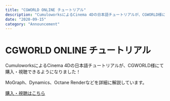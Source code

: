 ```yaml
---
title: "CGWORLD ONLINE チュートリアル"
description: "CumuloworksによるCinema 4Dの日本語チュートリアルが、CGWORLD様にて購入・視聴できるようになりました！"
date: "2020-09-15"
category: "Announcement"
---
```


# CGWORLD ONLINE チュートリアル

CumuloworksによるCinema 4Dの日本語チュートリアルが、CGWORLD様にて購入・視聴できるようになりました！

MoGraph、Dynamics、Octane Renderなどを詳細に解説しています。

[購入・視聴はこちら](https://tutorials.cgworld.jp/set/758)

